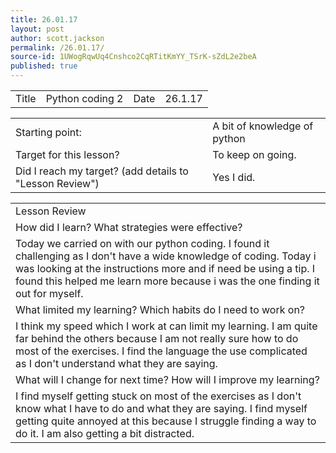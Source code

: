 ```yaml
---
title: 26.01.17
layout: post
author: scott.jackson
permalink: /26.01.17/
source-id: 1UWogRqwUq4Cnshco2CqRTitKmYY_TSrK-sZdL2e2beA
published: true
---
```

<table>
  <tr>
    <td>Title</td>
    <td>Python coding 2</td>
    <td>Date</td>
    <td>26.1.17</td>
  </tr>
</table>


<table>
  <tr>
    <td>Starting point:</td>
    <td>A bit of knowledge of python</td>
  </tr>
  <tr>
    <td>Target for this lesson?</td>
    <td>To keep on going.</td>
  </tr>
  <tr>
    <td>Did I reach my target? 
(add details to "Lesson Review")</td>
    <td>Yes I did.</td>
  </tr>
</table>


<table>
  <tr>
    <td>Lesson Review</td>
  </tr>
  <tr>
    <td>How did I learn? What strategies were effective? </td>
  </tr>
  <tr>
    <td>Today we carried on with our python coding. I found it challenging as I don't have a wide knowledge of coding. Today i was looking at the instructions more and if need be using a tip. I found this helped me learn more because i was the one finding it out for myself.</td>
  </tr>
  <tr>
    <td>What limited my learning? Which habits do I need to work on? </td>
  </tr>
  <tr>
    <td>I think my speed which I work at can limit my learning. I am quite far behind the others because I am not really sure how to do most of the exercises. I find the language the use complicated as I don't understand what they are saying. </td>
  </tr>
  <tr>
    <td>What will I change for next time? How will I improve my learning?</td>
  </tr>
  <tr>
    <td>I find myself getting stuck on most of the exercises as I don't know what I have to do and what they are saying. I find myself getting quite annoyed at this because I struggle finding a way to do it. I am also getting a bit distracted. </td>
  </tr>
</table>



